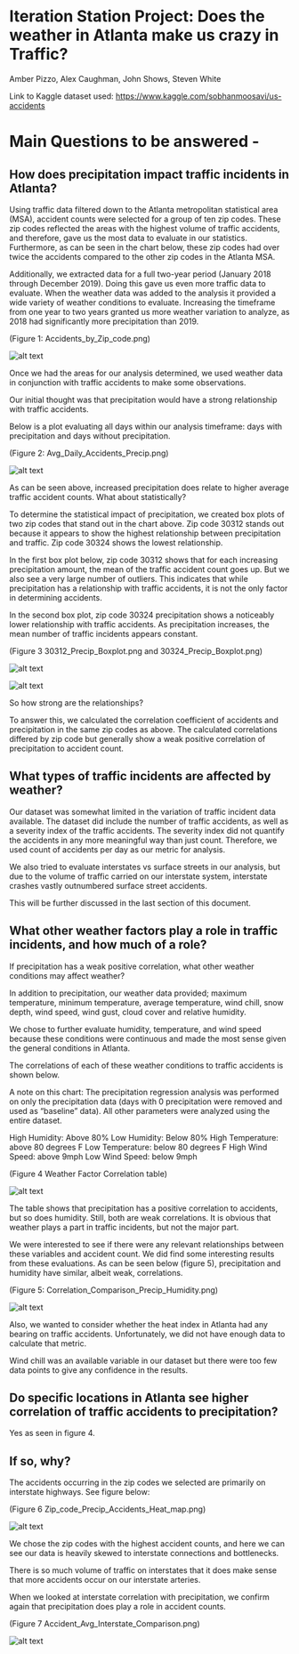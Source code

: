 
# Iteration Station Project: Does the weather in Atlanta make us crazy in Traffic?

Amber Pizzo,
Alex Caughman,
John Shows,
Steven White

Link to Kaggle dataset used: https://www.kaggle.com/sobhanmoosavi/us-accidents 

# Main Questions to be answered -

## How does precipitation impact traffic incidents in Atlanta?

Using traffic data filtered down to the Atlanta metropolitan statistical area (MSA), accident counts were selected for a group of ten zip codes.  These zip codes reflected the areas with the highest volume of traffic accidents, and therefore, gave us the most data to evaluate in our statistics. Furthermore, as can be seen in the chart below, these zip codes had over twice the accidents compared to the other zip codes in the Atlanta MSA.

Additionally, we extracted data for a full two-year period (January 2018 through December 2019).  Doing this gave us even more traffic data to evaluate.  When the weather data was added to the analysis it provided a wide variety of weather conditions to evaluate. Increasing the timeframe from one year to two years granted us more weather variation to analyze, as 2018 had significantly more precipitation than 2019. 

(Figure 1:  Accidents_by_Zip_code.png)

![alt text](https://github.com/alexcaughman/iteration_station/blob/master/Images/Accidents_by_Zip_code.png)


Once we had the areas for our analysis determined, we used weather data in conjunction with traffic accidents to make some observations.  

Our initial thought was that precipitation would have a strong relationship with traffic accidents.

Below is a plot evaluating all days within our analysis timeframe: days with precipitation and days without precipitation. 

(Figure 2: Avg_Daily_Accidents_Precip.png)

![alt text](https://github.com/alexcaughman/iteration_station/blob/master/Images/Avg_Daily_Accidents_Precip.png)


As can be seen above, increased precipitation does relate to higher average traffic accident counts.  What about statistically? 

To determine the statistical impact of precipitation, we created box plots of two zip codes that stand out in the chart above.  Zip code 30312 stands out because it appears to show the highest relationship between precipitation and traffic.  Zip code 30324 shows the lowest relationship.

In the first box plot below, zip code 30312 shows that for each increasing precipitation amount, the mean of the traffic accident count goes up.  But we also see a very large number of outliers.  This indicates that while precipitation has a relationship with traffic accidents, it is not the only factor in determining accidents.  

In the second box plot, zip code 30324 precipitation shows a noticeably lower relationship with traffic accidents. As precipitation increases, the mean number of traffic incidents appears constant.


(Figure 3 30312_Precip_Boxplot.png and 30324_Precip_Boxplot.png)

![alt text](https://github.com/alexcaughman/iteration_station/blob/master/Images/30312_Precip_Boxplot.png)

![alt text](https://github.com/alexcaughman/iteration_station/blob/master/Images/30324_Precip_Boxplot.png)

So how strong are the relationships?

To answer this, we calculated the correlation coefficient of accidents and precipitation in the same zip codes as above.  The calculated correlations differed by zip code but generally show a weak positive correlation of precipitation to accident count.



## What types of traffic incidents are affected by weather?

Our dataset was somewhat limited in the variation of traffic incident data available.  The dataset did include the number of traffic accidents, as well as a severity index of the traffic accidents.  The severity index did not quantify the accidents in any more meaningful way than just count.  Therefore, we used count of accidents per day as our metric for analysis.

We also tried to evaluate interstates vs surface streets in our analysis, but due to the volume of traffic carried on our interstate system, interstate crashes vastly outnumbered surface street accidents.

This will be further discussed in the last section of this document.

## What other weather factors play a role in traffic incidents, and how much of a role?

If precipitation has a weak positive correlation, what other weather conditions may affect weather?

In addition to precipitation, our weather data provided; maximum temperature, minimum temperature, average temperature, wind chill, snow depth, wind speed, wind gust, cloud cover and relative humidity.  

We chose to further evaluate humidity, temperature, and wind speed because these conditions were continuous and made the most sense given the general conditions in Atlanta.

The correlations of each of these weather conditions to traffic accidents is shown below.

A note on this chart: The precipitation regression analysis was performed on only the precipitation data (days with 0 precipitation were removed and used as “baseline” data). All other parameters were analyzed using the entire dataset.

High Humidity: Above 80%
Low Humidity: Below 80%
High Temperature: above 80 degrees F
Low Temperature: below 80 degrees F
High Wind Speed: above 9mph
Low Wind Speed: below 9mph

(Figure 4 Weather Factor Correlation table)

![alt text](https://github.com/alexcaughman/iteration_station/blob/master/Images/Weather_Factor_Correlation_table.png)



The table shows that precipitation has a positive correlation to accidents, but so does humidity.  Still, both are weak correlations.  It is obvious that weather plays a part in traffic incidents, but not the major part.

We were interested to see if there were any relevant relationships between these variables and accident count.  We did find some interesting results from these evaluations.  As can be seen below (figure 5), precipitation and humidity have similar, albeit weak, correlations.  

(Figure 5: Correlation_Comparison_Precip_Humidity.png)

![alt text](https://github.com/alexcaughman/iteration_station/blob/master/Images/Correlation_Comparison_Humidity_Precipitation.png)

Also, we wanted to consider whether the heat index in Atlanta had any bearing on traffic accidents.  Unfortunately, we did not have enough data to calculate that metric.

Wind chill was an available variable in our dataset but there were too few data points to give any confidence in the results.


## Do specific locations in Atlanta see higher correlation of traffic accidents to precipitation? 

Yes as seen in figure 4.

## If so, why?

The accidents occurring in the zip codes we selected are primarily on interstate highways.  See figure below:



(Figure 6 Zip_code_Precip_Accidents_Heat_map.png)

![alt text](https://github.com/alexcaughman/iteration_station/blob/master/Images/Zip_code_Precip_Accidents_Heat_map.png)

We chose the zip codes with the highest accident counts, and here we can see our data is heavily skewed to interstate connections and bottlenecks.

There is so much volume of traffic on interstates that it does make sense that more accidents occur on our interstate arteries. 

When we looked at interstate correlation with precipitation, we confirm again that precipitation does play a role in accident counts.

(Figure 7 Accident_Avg_Interstate_Comparison.png)

![alt text](https://github.com/alexcaughman/iteration_station/blob/master/Images/Accident_Avg_Interstate_Comparison.png)


